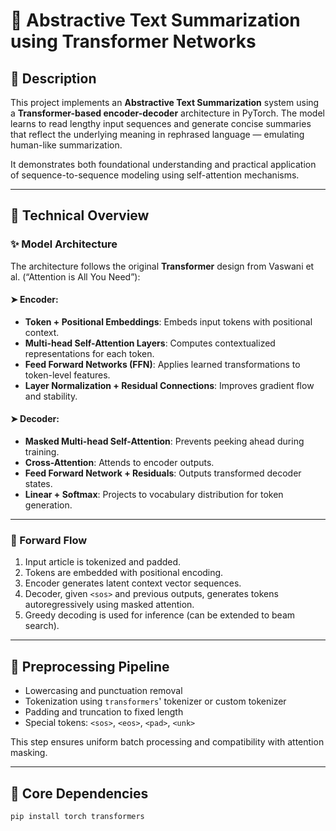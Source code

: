 # 🧠 Abstractive Text Summarization using Transformer Networks

## 📘 Description

This project implements an **Abstractive Text Summarization** system using a **Transformer-based encoder-decoder** architecture in PyTorch. The model learns to read lengthy input sequences and generate concise summaries that reflect the underlying meaning in rephrased language — emulating human-like summarization.

It demonstrates both foundational understanding and practical application of sequence-to-sequence modeling using self-attention mechanisms.

---

## 🧪 Technical Overview

### ✨ Model Architecture

The architecture follows the original **Transformer** design from Vaswani et al. (“Attention is All You Need”):

#### ➤ Encoder:
- **Token + Positional Embeddings**: Embeds input tokens with positional context.
- **Multi-head Self-Attention Layers**: Computes contextualized representations for each token.
- **Feed Forward Networks (FFN)**: Applies learned transformations to token-level features.
- **Layer Normalization + Residual Connections**: Improves gradient flow and stability.

#### ➤ Decoder:
- **Masked Multi-head Self-Attention**: Prevents peeking ahead during training.
- **Cross-Attention**: Attends to encoder outputs.
- **Feed Forward Network + Residuals**: Outputs transformed decoder states.
- **Linear + Softmax**: Projects to vocabulary distribution for token generation.

---

### 🔄 Forward Flow

1. Input article is tokenized and padded.
2. Tokens are embedded with positional encoding.
3. Encoder generates latent context vector sequences.
4. Decoder, given `<sos>` and previous outputs, generates tokens autoregressively using masked attention.
5. Greedy decoding is used for inference (can be extended to beam search).

---

## 🧼 Preprocessing Pipeline

- Lowercasing and punctuation removal
- Tokenization using `transformers`' tokenizer or custom tokenizer
- Padding and truncation to fixed length
- Special tokens: `<sos>`, `<eos>`, `<pad>`, `<unk>`

This step ensures uniform batch processing and compatibility with attention masking.

---

## 🧰 Core Dependencies

```bash
pip install torch transformers
